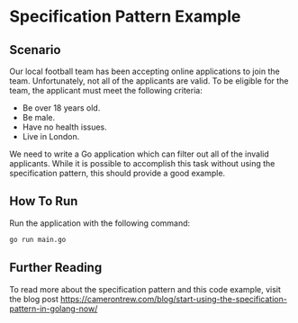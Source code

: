 # Specification Pattern Example
## Scenario 
Our local football team has been accepting online applications to join the team. Unfortunately, not all of the applicants are valid. To be eligible for the team, the applicant must meet the following criteria: 
- Be over 18 years old.
- Be male. 
- Have no health issues.
- Live in London.

We need to write a Go application which can filter out all of the invalid applicants. While it is possible to accomplish this task without using the specification pattern, this should provide a good example.

## How To Run
Run the application with the following command:
```bash
go run main.go
```

## Further Reading
To read more about the specification pattern and this code example, visit the blog post https://camerontrew.com/blog/start-using-the-specification-pattern-in-golang-now/

